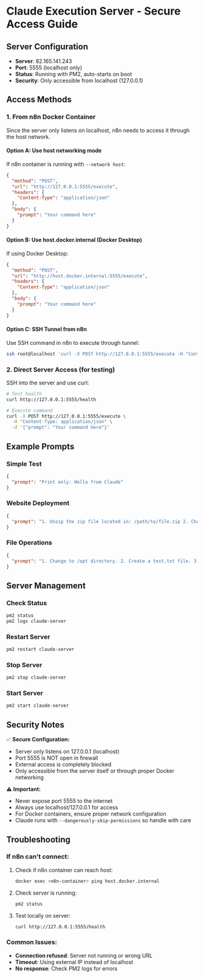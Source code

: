 # Claude Execution Server - Secure Access Guide

## Server Configuration
- **Server**: 82.165.141.243
- **Port**: 5555 (localhost only)
- **Status**: Running with PM2, auto-starts on boot
- **Security**: Only accessible from localhost (127.0.0.1)

## Access Methods

### 1. From n8n Docker Container

Since the server only listens on localhost, n8n needs to access it through the host network.

#### Option A: Use host networking mode
If n8n container is running with `--network host`:
```json
{
  "method": "POST",
  "url": "http://127.0.0.1:5555/execute",
  "headers": {
    "Content-Type": "application/json"
  },
  "body": {
    "prompt": "Your command here"
  }
}
```

#### Option B: Use host.docker.internal (Docker Desktop)
If using Docker Desktop:
```json
{
  "method": "POST",
  "url": "http://host.docker.internal:5555/execute",
  "headers": {
    "Content-Type": "application/json"
  },
  "body": {
    "prompt": "Your command here"
  }
}
```

#### Option C: SSH Tunnel from n8n
Use SSH command in n8n to execute through tunnel:
```bash
ssh root@localhost 'curl -X POST http://127.0.0.1:5555/execute -H "Content-Type: application/json" -d "{\"prompt\": \"{{ $json.prompt }}\"}"'
```

### 2. Direct Server Access (for testing)

SSH into the server and use curl:
```bash
# Test health
curl http://127.0.0.1:5555/health

# Execute command
curl -X POST http://127.0.0.1:5555/execute \
  -H "Content-Type: application/json" \
  -d '{"prompt": "Your command here"}'
```

## Example Prompts

### Simple Test
```json
{
  "prompt": "Print only: Hello from Claude"
}
```

### Website Deployment
```json
{
  "prompt": "1. Unzip the zip file located in: /path/to/file.zip 2. Change into the extracted project folder. 3. Build the project using npm run build. 4. Deploy the build output to a new subfolder under: /var/www/skykey/ (subfolder name = company-demo). 5. Print ONLY the complete deployment URL in the format https://company-demo.skykey.at"
}
```

### File Operations
```json
{
  "prompt": "1. Change to /opt directory. 2. Create a test.txt file. 3. Write 'Test content' to the file. 4. Print only: Task completed"
}
```

## Server Management

### Check Status
```bash
pm2 status
pm2 logs claude-server
```

### Restart Server
```bash
pm2 restart claude-server
```

### Stop Server
```bash
pm2 stop claude-server
```

### Start Server
```bash
pm2 start claude-server
```

## Security Notes

✅ **Secure Configuration:**
- Server only listens on 127.0.0.1 (localhost)
- Port 5555 is NOT open in firewall
- External access is completely blocked
- Only accessible from the server itself or through proper Docker networking

⚠️ **Important:**
- Never expose port 5555 to the internet
- Always use localhost/127.0.0.1 for access
- For Docker containers, ensure proper network configuration
- Claude runs with `--dangerously-skip-permissions` so handle with care

## Troubleshooting

### If n8n can't connect:
1. Check if n8n container can reach host:
   ```bash
   docker exec <n8n-container> ping host.docker.internal
   ```

2. Check server is running:
   ```bash
   pm2 status
   ```

3. Test locally on server:
   ```bash
   curl http://127.0.0.1:5555/health
   ```

### Common Issues:
- **Connection refused**: Server not running or wrong URL
- **Timeout**: Using external IP instead of localhost
- **No response**: Check PM2 logs for errors